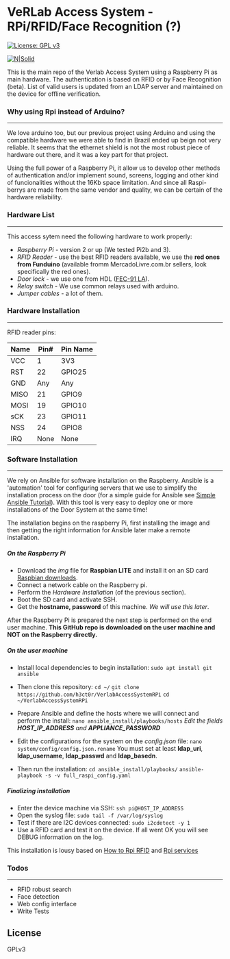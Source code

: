 # VeRLab Access System - RPi/RFID/Face Recognition (?)

[![License: GPL v3](https://img.shields.io/badge/License-GPL%20v3-blue.svg)](https://www.gnu.org/licenses/gpl-3.0)

[![N|Solid](http://www.verlab.dcc.ufmg.br/verlab/wp-content/uploads/2014/06/logo-verlab-small-transp-300x572.png)](www.verlab.dcc.ufmg.br)

This is the main repo of the Verlab Access System using a Raspberry Pi as main hardware. The authentication is based on RFID or by Face Recognition (beta). List of valid users is updated from an LDAP server and maintained on the device for offline verification.

### Why using Rpi instead of Arduino?
----

We love arduino too, but our previous project using Arduino and using the compatible hardware we were able to find in Brazil ended up beign not very reliable. It seems that the ethernet shield is not the most robust piece of hardware out there, and it was a key part for that project.

Using the full power of a Raspberry Pi, it allow us to develop other methods of authentication and/or implement sound, screens, logging and other kind of funcionalities without the 16Kb space limitation. And since all Raspi-berrys are made from the same vendor and quality, we can be certain of the hardware reliability.

### Hardware List
----

This access sytem need the following hardware to work properly:

* *Raspberry Pi* - version 2 or up (We tested Pi2b and 3).
* *RFID Reader* - use the best RFID readers available, we use the **red ones from Funduino** (available fromm MercadoLivre.com.br sellers, look specifically the red ones).
* *Door lock* - we use one from HDL ([FEC-91 LA](http://www.hdl.com.br/produtos/fechaduras/fecho-eletrico/fecho-eletrico-mod-fec-91-la-espelho-longo-trinco-ajustavel)).
* *Relay switch* - We use common relays used with arduino.
* *Jumper cables* - a lot of them.

### Hardware Installation
----

RFID reader pins:

|Name|Pin#|Pin Name|
|---|---|---|
|VCC|1  |3V3|
|RST|22 |GPIO25   |
|GND|Any|Any|Ground
|MISO|21|GPIO9|
|MOSI|19|GPIO10|
|sCK|23|GPIO11|
|NSS|24|GPIO8|
|IRQ|None|None|

### Software Installation
----

We rely on Ansible for software installation on the Raspberry. Ansible is a 'automation' tool for configuring servers that we use to simplify the installation process on the door (for a simple guide for Ansible see [Simple Ansible Tutorial](https://serversforhackers.com/c/an-ansible-tutorial)). With this tool is very easy to deploy one or more installations of the Door System at the same time!

The installation begins on the raspberry Pi, first installing the image and then getting the right information for Ansible later make a remote installation.

##### On the Raspberry Pi

- Download the *img* file for **Raspbian LITE** and install it on an SD card [Raspbian downloads](https://www.raspberrypi.org/downloads/raspbian/).
- Connect a network cable on the Raspberry pi.
- Perform the *Hardware Installation* (of the previous section).
- Boot the SD card and activate SSH.
- Get the **hostname, password** of this machine. *We will use this later*.

After the Raspberry Pi is prepared the next step is performed on the end user machine. **This GitHub repo is downloaded on the user machine and NOT on the Raspberry directly.**

##### On the user machine
- Install local dependencies to begin installation:
    `sudo apt install git ansible`

- Then clone this repository:
    `cd ~/`
    `git clone https://github.com/h3ct0r/VerlabAccessSystemRPi`
    `cd ~/VerlabAccessSystemRPi`

- Prepare Ansible and define the hosts where we will connect and perform the install:
    `nano ansible_install/playbooks/hosts`
    *Edit the fields **HOST_IP_ADDRESS** and **APPLIANCE_PASSWORD***

- Edit the configurations for the system on the *config.json* file:
    `nano system/config/config.json.rename`
    You must set at least **ldap_uri**, **ldap_username**, **ldap_passwd** and **ldap_basedn**.

- Then run the installation:
    `cd ansible_install/playbooks/`
    `ansible-playbook -s -v full_raspi_config.yaml`

##### Finalizing installation
- Enter the device machine via SSH:
    `ssh pi@HOST_IP_ADDRESS`
- Open the syslog file:
    `sudo tail -f /var/log/syslog`
- Test if there are I2C devices connected:
    `sudo i2cdetect -y 1`
- Use a RFID card and test it on the device. If all went OK you will see DEBUG information on the log.


This installation is lousy based on [How to Rpi RFID](https://www.sunfounder.com/wiki/index.php?title=How_to_Use_an_RFID_RC522_on_Raspberry_Pi) and [Rpi services](http://blog.scphillips.com/posts/2013/07/getting-a-python-script-to-run-in-the-background-as-a-service-on-boot/)

### Todos
----

 - RFID robust search
 - Face detection
 - Web config interface
 - Write Tests

License
----

GPLv3